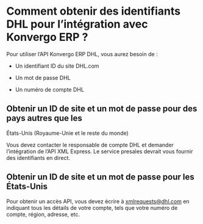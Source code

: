 # Comment obtenir des identifiants DHL pour l’intégration avec Konvergo ERP ?

Pour utiliser l’API Konvergo ERP DHL, vous aurez besoin de :

  * Un identifiant ID du site DHL.com

  * Un mot de passe DHL

  * Un numéro de compte DHL

## Obtenir un ID de site et un mot de passe pour des pays autres que les
États-Unis (Royaume-Unie et le reste du monde)

Vous devez contacter le responsable de compte DHL et demander l’intégration de
l’API XML Express. Le service presales devrait vous fournir des identifiants
en direct.

## Obtenir un ID de site et un mot de passe pour les États-Unis

Pour obtenir un accès API, vous devez écrire à
[xmlrequests@dhl.com](mailto:xmlrequests%40dhl.com) en indiquant tous les
détails de votre compte, tels que votre numéro de compte, région, adresse,
etc.

